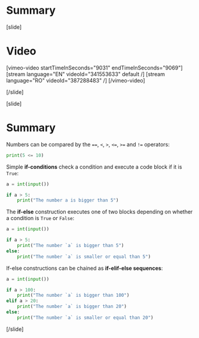 # Summary

[slide]
# Video

[vimeo-video startTimeInSeconds="9031" endTimeInSeconds="9069"]
[stream language="EN" videoId="341553633" default /]
[stream language="RO" videoId="387288483"  /]
[/vimeo-video]

[/slide]

[slide]
# Summary

Numbers can be compared by the `==`, `<`, `>`, `<=`, `>=` and `!=` operators:
```py live
print(5 <= 10) 
```

Simple **if-conditions** check a condition and execute a code block if it is `True`:
```py live
a = int(input())

if a > 5:
    print("The number a is bigger than 5")
```

The **if-else** construction executes one of two blocks depending on whether a condition is `True` or `False`:
```py live
a = int(input())

if a > 5:
    print("The number `a` is bigger than 5")
else:
    print("The number `a` is smaller or equal than 5")
```

If-else constructions can be chained as **if-elif-else sequences**:
```py live
a = int(input())

if a > 100:
    print("The number `a` is bigger than 100")
elif a > 20:
    print("The number `a` is bigger than 20")
else:
    print("The number `a` is smaller or equal than 20")
```
[/slide]